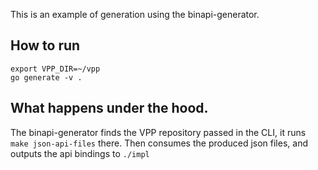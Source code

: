 This is an example of generation using the binapi-generator.

## How to run

````
export VPP_DIR=~/vpp
go generate -v .
````

## What happens under the hood.

The binapi-generator finds the VPP repository passed in the CLI,
it runs `make json-api-files` there. Then consumes the produced
json files, and outputs the api bindings to `./impl`
